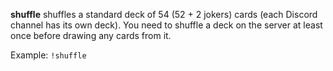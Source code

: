 **shuffle** shuffles a standard deck of 54 (52 + 2 jokers) cards (each Discord channel has its own deck).
You need to shuffle a deck on the server at least once before drawing any cards from it.

Example:
`!shuffle`
